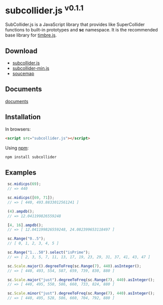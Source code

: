 # subcollider.js <sup>v0.1.1</sup>

SubCollider.js is a JavaScript library that provides like SuperCollider functions to built-in prototypes and **sc** namespace. It is the recommended base library for [timbre.js](http://mohayonao.github.io/timbre.js/).

## Download

* [subcollider.js](https://raw.github.com/mohayonao/subcollider.js/master/builds/subcollider.js)
* [subcollider-min.js](https://raw.github.com/mohayonao/subcollider.js/master/builds/subcollider-min.js)
* [soucemap](https://raw.github.com/mohayonao/subcollider.js/master/builds/subcollider-min.map)

## Documents

[documents](http://mohayonao.github.com/subcollider/docs/)

## Installation

In browsers:

```html
<script src="subcollider.js"></script>
```

Using [npm](http://npmjs.org/):

```bash
npm install subcollider
```

## Examples

```js
 sc.midicps(69);
 // => 440

 sc.midicps([69, 71]);
 // => [ 440, 493.8833012561241 ]

 (4).ampdb();
 // => 12.041199826559248

 [4, 16].ampdb();
 // => [ 12.041199826559248, 24.082399653118497 ]

 sc.Range("0..5");
 // [ 0, 1, 2, 3, 4, 5 ]

 sc.Range("1...50").select("isPrime");
 // => [ 2, 3, 5, 7, 11, 13, 17, 19, 23, 29, 31, 37, 41, 43, 47 ]

 sc.Scale.major().degreeToFreq(sc.Range(7), 440).asInteger();
 // => [ 440, 493, 554, 587, 659, 739, 830, 880 ]

 sc.Scale.major("just").degreeToFreq(sc.Range(7), 440).asInteger();
 // => [ 440, 495, 550, 586, 660, 733, 824, 880 ]

 sc.Scale.minor("just").degreeToFreq(sc.Range(7), 440).asInteger();
 // => [ 440, 495, 528, 586, 660, 704, 792, 880 ]
```
